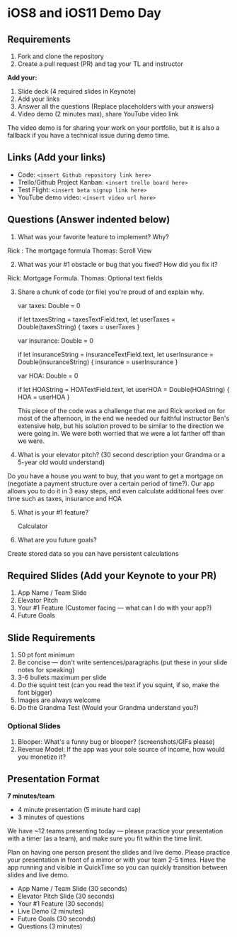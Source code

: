 # iOS8 and iOS11 Demo Day

## Requirements

1. Fork and clone the repository
2. Create a pull request (PR) and tag your TL and instructor

**Add your:**

1. Slide deck (4 required slides in Keynote)
2. Add your links
3. Answer all the questions (Replace placeholders with your answers)
4. Video demo (2 minutes max), share YouTube video link

The video demo is for sharing your work on your portfolio, but it is also a fallback if you have a technical issue during demo time.

## Links (Add your links)

* Code: `<insert Github repository link here>`
* Trello/Github Project Kanban: `<insert trello board here>`
* Test Flight: `<insert beta signup link here>`
* YouTube demo video: `<insert video url here>`

## Questions (Answer indented below)

1. What was your favorite feature to implement? Why?

Rick : The mortgage formula
Thomas: Scroll View

2. What was your #1 obstacle or bug that you fixed? How did you fix it?

Rick: Mortgage Formula.
Thomas: Optional text fields
  
3. Share a chunk of code (or file) you're proud of and explain why.

    var taxes: Double = 0
    
    if let taxesString = taxesTextField.text,
        let userTaxes = Double(taxesString) {
        taxes = userTaxes
    }
    
    var insurance: Double = 0
    
    if let insuranceString = insuranceTextField.text,
        let userInsurance = Double(insuranceString) {
        insurance = userInsurance
    }
    
    var HOA: Double = 0
    
    if let HOAString = HOATextField.text,
        let userHOA = Double(HOAString) {
        HOA = userHOA
    }
    
    This piece of the code was a challenge that me and Rick worked on for most of the afternoon, in the end we needed our faithful instructor Ben's extensive help, but his solution proved to be similar to the direction we were going in. We were both worried that we were a lot farther off than we were.
  
4. What is your elevator pitch? (30 second description your Grandma or a 5-year old would understand)

Do you have a house you want to buy, that you want to get a mortgage on (negotiate a payment structure over a certain period of time?). Our app allows you to do it in 3 easy steps, and even calculate additional fees over time such as taxes, insurance and HOA  
  
5. What is your #1 feature?

    Calculator
  
6. What are you future goals?

Create stored data so you can have persistent calculations

## Required Slides (Add your Keynote to your PR)

1. App Name / Team Slide
2. Elevator Pitch
3. Your #1 Feature (Customer facing — what can I do with your app?)
4. Future Goals

## Slide Requirements

1. 50 pt font minimum
2. Be concise — don't write sentences/paragraphs (put these in your slide notes for speaking)
3. 3-6 bullets maximum per slide
4. Do the squint test (can you read the text if you squint, if so, make the font bigger)
6. Images are always welcome
7. Do the Grandma Test (Would your Grandma understand you?)

### Optional Slides

1. Blooper: What's a funny bug or blooper? (screenshots/GIFs please)
2. Revenue Model: If the app was your sole source of income, how would you monetize it?

## Presentation Format

**7 minutes/team**

* 4 minute presentation (5 minute hard cap)
* 3 minutes of questions

We have ~12 teams presenting today — please practice your presentation with a timer (as a team), and make sure you fit within the time limit.

Plan on having one person present the slides and live demo. Please practice your presentation in front of a mirror or with your team 2-5 times. Have the app running and visible in QuickTime so you can quickly transition between slides and live demo.

* App Name / Team Slide (30 seconds)
* Elevator Pitch Slide (30 seconds)
* Your #1 Feature (30 seconds)
* Live Demo (2 minutes)
* Future Goals (30 seconds)
* Questions (3 minutes)
